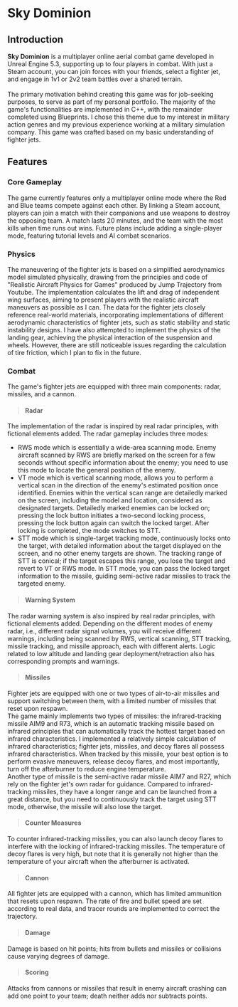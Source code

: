 # Sky Dominion
## Introduction
**Sky Dominion** is a multiplayer online aerial combat game developed in Unreal Engine 5.3, supporting up to four players in combat. With just a Steam account, you can join forces with your friends, select a fighter jet, and engage in 1v1 or 2v2 team battles over a shared terrain.<br>
<br>
The primary motivation behind creating this game was for job-seeking purposes, to serve as part of my personal portfolio. The majority of the game's functionalities are implemented in C++, with the remainder completed using Blueprints. I chose this theme due to my interest in military action genres and my previous experience working at a military simulation company. This game was crafted based on my basic understanding of fighter jets.

## Features
### Core Gameplay
The game currently features only a multiplayer online mode where the Red and Blue teams compete against each other. By linking a Steam account, players can join a match with their companions and use weapons to destroy the opposing team. A match lasts 20 minutes, and the team with the most kills when time runs out wins. Future plans include adding a single-player mode, featuring tutorial levels and AI combat scenarios.

### Physics
The maneuvering of the fighter jets is based on a simplified aerodynamics model simulated physically, drawing from the principles and code of "Realistic Aircraft Physics for Games" produced by Jump Trajectory from Youtube. The implementation calculates the lift and drag of independent wing surfaces, aiming to present players with the realistic aircraft maneuvers as possible as I can. The data for the fighter jets closely reference real-world materials, incorporating implementations of different aerodynamic characteristics of fighter jets, such as static stability and static instability designs. I have also attempted to implement the physics of the landing gear, achieving the physical interaction of the suspension and wheels. However, there are still noticeable issues regarding the calculation of tire friction, which I plan to fix in the future.

### Combat 
The game's fighter jets are equipped with three main components: radar, missiles, and a cannon.
> #### Radar
The implementation of the radar is inspired by real radar principles, with fictional elements added. The radar gameplay includes three modes: 
* RWS mode
which is essentially a wide-area scanning mode. Enemy aircraft scanned by RWS are briefly marked on the screen for a few seconds without specific information about the enemy; you need to use this mode to locate the general position of the enemy.
* VT mode
which is vertical scanning mode, allows you to perform a vertical scan in the direction of the enemy's estimated position once identified. Enemies within the vertical scan range are detailedly marked on the screen, including the model and location, considered as designated targets. Detailedly marked enemies can be locked on; pressing the lock button initiates a two-second locking process, pressing the lock button again can switch the locked target. After locking is completed, the mode switches to STT.
* STT mode
which is single-target tracking mode, continuously locks onto the target, with detailed information about the target displayed on the screen, and no other enemy targets are shown. The tracking range of STT is conical; if the target escapes this range, you lose the target and revert to VT or RWS mode. In STT mode, you can pass the locked target information to the missile, guiding semi-active radar missiles to track the targeted enemy.

> #### Warning System
The radar warning system is also inspired by real radar principles, with fictional elements added. Depending on the different modes of enemy radar, i.e., different radar signal volumes, you will receive different warnings, including being scanned by RWS, vertical scanning, STT tracking, missile tracking, and missile approach, each with different alerts. Logic related to low altitude and landing gear deployment/retraction also has corresponding prompts and warnings.

> #### Missiles
Fighter jets are equipped with one or two types of air-to-air missiles and support switching between them, with a limited number of missiles that reset upon respawn. <br>
The game mainly implements two types of missiles: the infrared-tracking missile AIM9 and R73, which is an automatic tracking missile based on infrared principles that can automatically track the hottest target based on infrared characteristics. I implemented a relatively simple calculation of infrared characteristics; fighter jets, missiles, and decoy flares all possess infrared characteristics. When tracked by this missile, your best option is to perform evasive maneuvers, release decoy flares, and most importantly, turn off the afterburner to reduce engine temperature.<br>
Another type of missile is the semi-active radar missile AIM7 and R27, which rely on the fighter jet's own radar for guidance. Compared to infrared-tracking missiles, they have a longer range and can be launched from a great distance, but you need to continuously track the target using STT mode, otherwise, the missile will also lose the target.

> #### Counter Measures
To counter infrared-tracking missiles, you can also launch decoy flares to interfere with the locking of infrared-tracking missiles. The temperature of decoy flares is very high, but note that it is generally not higher than the temperature of your aircraft when the afterburner is activated.

> #### Cannon
All fighter jets are equipped with a cannon, which has limited ammunition that resets upon respawn. The rate of fire and bullet speed are set according to real data, and tracer rounds are implemented to correct the trajectory.

> #### Damage
Damage is based on hit points; hits from bullets and missiles or collisions cause varying degrees of damage.

> #### Scoring
Attacks from cannons or missiles that result in enemy aircraft crashing can add one point to your team; death neither adds nor subtracts points.
